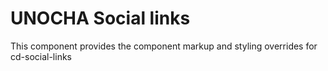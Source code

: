 UNOCHA Social links
===================

This component provides the component markup and styling overrides for
cd-social-links
